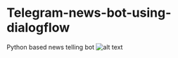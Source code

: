 # Telegram-news-bot-using-dialogflow
Python based news telling bot
![alt text](http://url/to/img.png)

